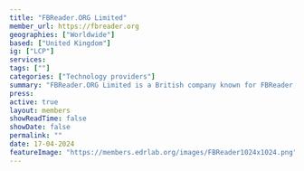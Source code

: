 ```yaml
---
title: "FBReader.ORG Limited"
member_url: https://fbreader.org
geographies: ["Worldwide"]
based: ["United Kingdom"]
ig: ["LCP"] 
services: 
tags: [""]
categories: ["Technology providers"]
summary: "FBReader.ORG Limited is a British company known for FBReader, a popular ebook reader that works on iOS, Android, Windows, Mac OS, Linux, and ChromeOS. The company also offers the FBReader SDK, a framework that helps third parties develop their ebook reading applications. Both FBReader and the FBReader SDK adopt Readium LCP."
press:
active: true
layout: members
showReadTime: false
showDate: false
permalink: ""
date: 17-04-2024
featureImage: "https://members.edrlab.org/images/FBReader1024x1024.png"
---
```

